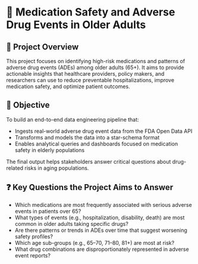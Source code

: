 # 💊 Medication Safety and Adverse Drug Events in Older Adults

## 📌 Project Overview

This project focuses on identifying high-risk medications and patterns of adverse drug events (ADEs) among older adults (65+). It aims to provide actionable insights that healthcare providers, policy makers, and researchers can use to reduce preventable hospitalizations, improve medication safety, and optimize patient outcomes.

## 🎯 Objective

To build an end-to-end data engineering pipeline that:
- Ingests real-world adverse drug event data from the FDA Open Data API
- Transforms and models the data into a star-schema format
- Enables analytical queries and dashboards focused on medication safety in elderly populations

The final output helps stakeholders answer critical questions about drug-related risks in aging populations.

## ❓ Key Questions the Project Aims to Answer

- Which medications are most frequently associated with serious adverse events in patients over 65?
- What types of events (e.g., hospitalization, disability, death) are most common in older adults taking specific drugs?
- Are there patterns or trends in ADEs over time that suggest worsening safety profiles?
- Which age sub-groups (e.g., 65–70, 71–80, 81+) are most at risk?
- What drug combinations are disproportionately represented in adverse event reports?

